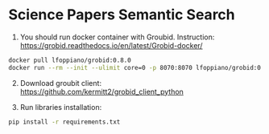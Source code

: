 # Science Papers Semantic Search

1. You should run docker container with Groubid. Instruction: https://grobid.readthedocs.io/en/latest/Grobid-docker/

```bash
docker pull lfoppiano/grobid:0.8.0
docker run --rm --init --ulimit core=0 -p 8070:8070 lfoppiano/grobid:0.8.0
```

2. Download groubit client: https://github.com/kermitt2/grobid_client_python

3. Run libraries installation:

```bash
pip install -r requirements.txt
``` 
